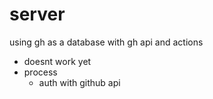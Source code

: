 # server
using gh as a database with gh api and actions

- doesnt work yet
- process
  - auth with github api
